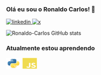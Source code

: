 ### Olá eu sou o Ronaldo Carlos! 👋

[![linkedin](https://img.shields.io/badge/LinkedIn-0077B5?style=for-the-badge&logo=linkedin&logoColor=white) ](https://www.linkedin.com/in/ronaldo-carlos-corr%C3%AAa-83a4ab301/)
[![x](https://img.shields.io/badge/Twitter-1DA1F2?style=for-the-badge&logo=twitter&logoColor=white)](https://x.com/RonaldoCar76866)


![Ronaldo-Carlos GitHub stats](https://github-readme-stats.vercel.app/api?username=Ronado-Carlos&show_icons=true&theme=dracula)

### Atualmente estou aprendendo
 <img align="center" alt="Rafa-Python" height="30" width="40" src="https://raw.githubusercontent.com/devicons/devicon/master/icons/python/python-original.svg"> <img align="center" alt="Rafa-Js" height="30" width="40" src="https://raw.githubusercontent.com/devicons/devicon/master/icons/javascript/javascript-plain.svg">

